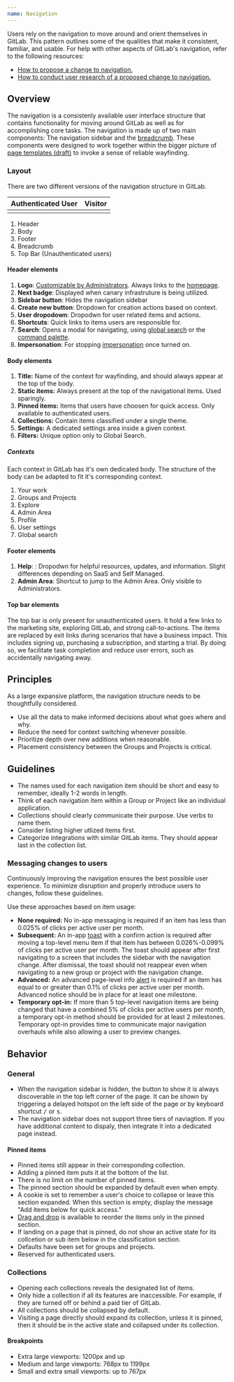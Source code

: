 ```yaml
---
name: Navigation
---
```


Users rely on the navigation to move around and orient themselves in GitLab. This pattern outlines some of the qualities that make it consistent, familiar, and usable. For help with other aspects of GitLab's navigation, refer to the following resources:

- [How to propose a change to navigation.](https://about.gitlab.com/handbook/product/ux/navigation/)
- [How to conduct user research of a proposed change to navigation.](https://about.gitlab.com/handbook/product/ux/ux-research/evaluating-navigation/)

## Overview

The navigation is a consistenly available user interface structure that contains functionality for moving around GitLab as well as for accomplishing core tasks. The navigation is made up of two main components: The navigation sidebar and the [breadcrumb](/components/breadcrumb). These components were designed to work together within the bigger picture of [page templates (draft)](https://gitlab.com/gitlab-org/gitlab-services/design.gitlab.com/-/issues/1556) to invoke a sense of reliable wayfinding. 

### Layout

There are two different versions of the navigation structure in GitLab.

| Authenticated User | Visitor |
| ------------------ | ------- |
| <figure-img alt="Navigation layout" label="A layout of the navigation structure" src="/img/navigation-layout.svg"></figure-img> | <figure-img alt="Navigation layout" label="A layout of the navigation structure" src="/img/navigation-layout-visitor.svg"></figure-img> |

1. Header
1. Body
1. Footer
1. Breadcrumb
1. Top Bar (Unauthenticated users)

#### Header elements

1. **Logo**: [Customizable by Administrators](https://docs.gitlab.com/ee/administration/appearance.html#customize-your-homepage-button). Always links to the [homepage](https://docs.gitlab.com/ee/user/profile/preferences.html#choose-your-homepage).
1. **Next badge**: Displayed when canary infrastruture is being utilized.
1. **Sidebar button**: Hides the navigation sidebar
1. **Create new button**: Dropdown for creation actions based on context.
1. **User dropodown**: Dropodwn for user related items and actions.
1. **Shortcuts**: Quick links to items users are responsible for.
1. **Search**: Opens a modal for navigating, using [global search](https://docs.gitlab.com/ee/user/search/) or the [command palette](https://docs.gitlab.com/ee/user/search/command_palette.html#open-the-command-palette).
1. **Impersonation**: For stopping [impersonation](https://docs.gitlab.com/ee/administration/admin_area.html#user-impersonation) once turned on.

#### Body elements

1. **Title:** Name of the context for wayfinding, and should always appear at the top of the body.
1. **Static items:** Always present at the top of the navigational items. Used sparingly.
1. **Pinned items:** Items that users have choosen for quick access. Only available to authenticated users.
1. **Collections:** Contain items classified under a single theme.
1. **Settings:** A dedicated settings area inside a given context.
1. **Filters:** Unique option only to Global Search.

##### Contexts

Each context in GitLab has it's own dedicated body. The structure of the body can be adapted to fit it's corresponding context.

1. Your work
1. Groups and Projects
1. Explore
1. Admin Area
1. Profile
1. User settings
1. Global search

#### Footer elements

1. **Help**: : Dropodwn for helpful resources, updates, and information. Slight differences depending on SaaS and Self Managed.
1. **Admin Area**: Shortcut to jump to the Admin Area. Only visible to Administrators.

#### Top bar elements

The top bar is only present for unauthenticated users. It hold a few links to the marketing site, exploring GitLab, and strong call-to-actions. The items are replaced by exit links during scenarios that have a business impact. This includes signing up, purchasing a subscription, and starting a trial. By doing so, we facilitate task completion and reduce user errors, such as accidentally navigating away.

## Principles

As a large expansive platform, the navigation structure needs to be thoughtfully considered. 

- Use all the data to make informed decisions about what goes where and why.
- Reduce the need for context switching whenever possible.
- Prioritize depth over new additions when reasonable.
- Placement consistency between the Groups and Projects is critical.


## Guidelines

- The names used for each navigation item should be short and easy to remember, ideally 1-2 words in length.
- Think of each navigation item within a Group or Project like an individual application.
- Collections should clearly communicate their purpose. Use verbs to name them.
- Consider listing higher utlized items first.
- Categorize integrations with similar GitLab items. They should appear last in the collection list.

### Messaging changes to users

Continuously improving the navigation ensures the best possible user experience. To minimize disruption and properly introduce users to changes, follow these guidelines.

Use these approaches based on item usage:

- **None required:** No in-app messaging is required if an item has less than 0.025% of clicks per active user per month.
- **Subsequent:** An in-app [toast](/components/toast) with a confirm action is required after moving a top-level menu item if that item has between 0.026%-0.099% of clicks per active user per month. The toast should appear after first navigating to a screen that includes the sidebar with the navigation change. After dismissal, the toast should not reappear even when navigating to a new group or project with the navigation change.
- **Advanced:** An advanced page-level info [alert](/components/alert) is required if an item has equal to or greater than 0.1% of clicks per active user per month. Advanced notice should be in place for at least one milestone.
- **Temporary opt-in:** If more than 5 top-level navigation items are being changed that have a combined 5% of clicks per active users per month, a temporary opt-in method should be provided for at least 2 milestones. Temporary opt-in provides time to communicate major navigation overhauls while also allowing a user to preview changes.

## Behavior 

### General

- When the navigation sidebar is hidden, the button to show it is always discoverable in the top left corner of the page. It can be shown by triggering a delayed hotspot on the left side of the page or by keyboard shortcut <kbd>/</kbd> or <kbd>s</kbd>.
- The navigation sidebar does not support three tiers of naviagtion. If you have additional content to dispaly, then integrate it into a dedicated page instead.

#### Pinned items

- Pinned items still appear in their corresponding collection. 
- Adding a pinned item puts it at the bottom of the list. 
- There is no limit on the number of pinned items. 
- The pinned section should be expanded by default even when empty. 
- A cookie is set to remember a user's choice to collapse or leave this section expanded. When this section is empty, display the message "Add items below for quick access."
- [Drag and drop](https://design.gitlab.com/usability/drag-and-drop) is available to reorder the items only in the pinned section. 
- If landing on a page that is pinned, do not show an active state for its collcetion or sub item below in the classification section.
- Defaults have been set for groups and projects.
- Reserved for authenticated users.

### Collections

- Opening each collections reveals the designated list of items. 
- Only hide a collection if all its features are inaccessible. For example, if they are turned off or behind a paid tier of GitLab. 
- All collections should be collapsed by default. 
- Visiting a page directly should expand its collection, unless it is pinned, then it should be in the active state and collapsed under its collection.

#### Breakpoints

- Extra large viewports: 1200px and up
- Medium and large viewports: 768px to 1199px
- Small and extra small viewports: up to 767px





